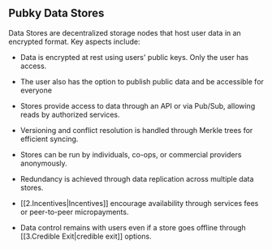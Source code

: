 ## Pubky Data Stores

Data Stores are decentralized storage nodes that host user data in an encrypted format. Key aspects include:

- Data is encrypted at rest using users' public keys. Only the user has access.

- The user also has the option to publish public data and be accessible for everyone

- Stores provide access to data through an API or via Pub/Sub, allowing reads by authorized services.

- Versioning and conflict resolution is handled through Merkle trees for efficient syncing.

- Stores can be run by individuals, co-ops, or commercial providers anonymously.

- Redundancy is achieved through data replication across multiple data stores.

- [[2.Incentives|Incentives]] encourage availability through services fees or peer-to-peer micropayments.

- Data control remains with users even if a store goes offline through [[3.Credible Exit|credible exit]] options.
